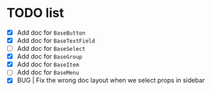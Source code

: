 # TODO list

- [x] Add doc for `BaseButton`
- [x] Add doc for `BaseTextField`
- [ ] Add doc for `BaseSelect`
- [x] Add doc for `BaseGroup`
- [x] Add doc for `BaseItem` 
- [ ] Add doc for `BaseMenu`
- [x] BUG | Fix the wrong doc layout when we select props in sidebar